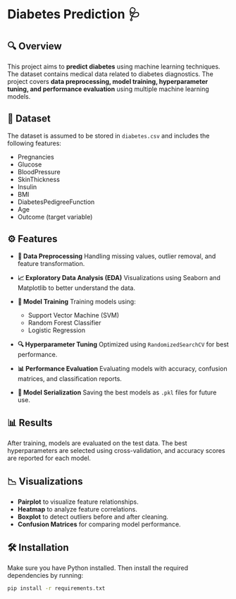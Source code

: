 # Diabetes Prediction 🩺

## 🔍 Overview

This project aims to **predict diabetes** using machine learning techniques. The dataset contains medical data related to diabetes diagnostics. The project covers **data preprocessing, model training, hyperparameter tuning, and performance evaluation** using multiple machine learning models.


## 📂 Dataset

The dataset is assumed to be stored in `diabetes.csv` and includes the following features:

* Pregnancies
* Glucose
* BloodPressure
* SkinThickness
* Insulin
* BMI
* DiabetesPedigreeFunction
* Age
* Outcome (target variable)

  
## ⚙ Features

* **🔧 Data Preprocessing**
  Handling missing values, outlier removal, and feature transformation.
* **📈 Exploratory Data Analysis (EDA)**
  Visualizations using Seaborn and Matplotlib to better understand the data.
* **🤖 Model Training**
  Training models using:

  * Support Vector Machine (SVM)
  * Random Forest Classifier
  * Logistic Regression
* **🔍 Hyperparameter Tuning**
  Optimized using `RandomizedSearchCV` for best performance.
* **📊 Performance Evaluation**
  Evaluating models with accuracy, confusion matrices, and classification reports.
* **💾 Model Serialization**
  Saving the best models as `.pkl` files for future use.


## 📊 Results

After training, models are evaluated on the test data. The best hyperparameters are selected using cross-validation, and accuracy scores are reported for each model.


## 📉 Visualizations

*  **Pairplot** to visualize feature relationships.
*  **Heatmap** to analyze feature correlations.
*  **Boxplot** to detect outliers before and after cleaning.
*  **Confusion Matrices** for comparing model performance.

## 🛠️ Installation

Make sure you have Python installed. Then install the required dependencies by running:

```bash
pip install -r requirements.txt
```
